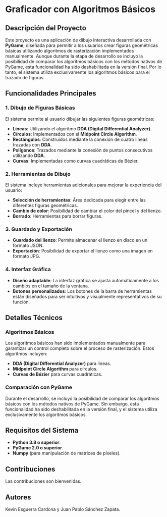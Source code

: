 # Graficador con Algoritmos Básicos

## Descripción del Proyecto

Este proyecto es una aplicación de dibujo interactiva desarrollada con **PyGame**, diseñada para permitir a los usuarios crear figuras geométricas básicas utilizando algoritmos de rasterización implementados manualmente. Aunque durante la etapa de desarrollo se incluyó la posibilidad de comparar los algoritmos básicos con los métodos nativos de PyGame, esta funcionalidad ha sido deshabilitada en la versión final. Por lo tanto, el sistema utiliza exclusivamente los algoritmos básicos para el trazado de figuras.

## Funcionalidades Principales

### 1. Dibujo de Figuras Básicas
El sistema permite al usuario dibujar las siguientes figuras geométricas:
- **Líneas**: Utilizando el algoritmo **DDA (Digital Differential Analyzer)**.
- **Círculos**: Implementados con el **Midpoint Circle Algorithm**.
- **Rectángulos**: Construidos mediante la conexión de cuatro líneas trazadas con **DDA**.
- **Polígonos**: Trazados mediante la conexión de puntos consecutivos utilizando **DDA**.
- **Curvas**: Implementadas como curvas cuadráticas de Bézier.

### 2. Herramientas de Dibujo
El sistema incluye herramientas adicionales para mejorar la experiencia del usuario:
- **Selección de herramientas**: Área dedicada para elegir entre las diferentes figuras geométricas.
- **Cambio de color**: Posibilidad de cambiar el color del pincel y del lienzo.
- **Borrado**: Herramientas para borrar figuras.

### 3. Guardado y Exportación
- **Guardado del lienzo**: Permite almacenar el lienzo en disco en un formato JSON.
- **Exportación**: Posibilidad de exportar el lienzo como una imagen en formato JPG.

### 4. Interfaz Gráfica
- **Diseño adaptable**: La interfaz gráfica se ajusta automáticamente a los cambios en el tamaño de la ventana.
- **Botones personalizados**: Los botones de la barra de herramientas están diseñados para ser intuitivos y visualmente representativos de su función.

## Detalles Técnicos

### Algoritmos Básicos
Los algoritmos básicos han sido implementados manualmente para garantizar un control completo sobre el proceso de rasterización. Estos algoritmos incluyen:
- **DDA (Digital Differential Analyzer)** para líneas.
- **Midpoint Circle Algorithm** para círculos.
- **Curvas de Bézier** para curvas cuadráticas.

### Comparación con PyGame
Durante el desarrollo, se incluyó la posibilidad de comparar los algoritmos básicos con los métodos nativos de PyGame. Sin embargo, esta funcionalidad ha sido deshabilitada en la versión final, y el sistema utiliza exclusivamente los algoritmos básicos.

## Requisitos del Sistema
- **Python 3.8 o superior**.
- **PyGame 2.0 o superior**.
- **Numpy** (para manipulación de matrices de píxeles).

## Contribuciones
Las contribuciones son bienvenidas.

## Autores
Kevin Esguerra Cardona y Juan Pablo Sánchez Zapata.

